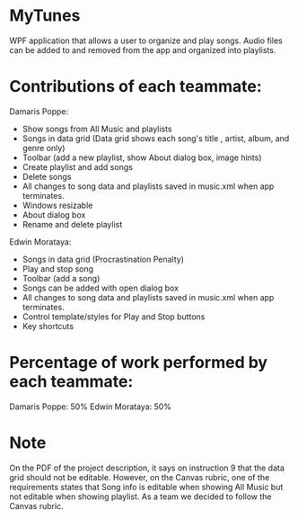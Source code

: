 # MyTunes

WPF application that allows a user to organize and play songs.  Audio files can be added to and removed 
from the app and organized into playlists.

# Contributions of each teammate:

Damaris Poppe:
- Show songs from All Music and playlists
- Songs in data grid (Data grid shows each song's title , artist, album, and genre only)
- Toolbar (add a new playlist, show About dialog box, image hints)
- Create playlist and add songs
- Delete songs
- All changes to song data and playlists saved in music.xml when app terminates.
- Windows resizable
- About dialog box
- Rename and delete playlist


Edwin Morataya:
- Songs in data grid (Procrastination Penalty)
- Play and stop song
- Toolbar (add a song)
- Songs can be added with open dialog box
- All changes to song data and playlists saved in music.xml when app terminates.
- Control template/styles for Play and Stop buttons
- Key shortcuts

# Percentage of work performed by each teammate:

Damaris Poppe: 50% Edwin Morataya: 50%

# Note

On the PDF of the project description, it says on instruction 9 that the data grid should not be editable. However, on the Canvas rubric, one of the requirements states that Song info is editable when showing All Music but not editable when showing playlist. As a team we decided to follow the Canvas rubric.
